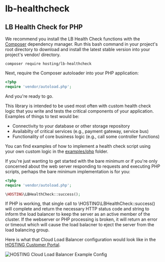 # lb-healthcheck

## LB Health Check for PHP
We recommend you install the LB Health Check functions with the [Composer] dependency manager. Run this bash command in your project's root directory to download and install the latest stable version into your project's vendor/ directory.

```composer require hosting/lb-healthcheck```

Next, require the Composer autoloader into your PHP application:

```php
<?php
require 'vendor/autoload.php';
```

And you're ready to go.

This library is intended to be used most often with custom health check logic that you write and tests the critical components of your application. Examples of things to test would be:

* Connectivity to your database or other storage repository
* Availabilty of critical services (e.g., payment gateway, service bus)
* Functionality of core business logic (e.g., call some controller functions)

You can find examples of how to implement a health check script using your own custom logic in the [examples/php](examples/php) folder.

If you're just wanting to get started with the bare minimum or if you're only concerned about the web server responding to requests and executing PHP scripts, perhaps the bare minimum implementation is for you:

```php
<?php
require 'vendor/autoload.php';

\HOSTING\LBHealthCheck::success();
```

If PHP is working, that single call to \HOSTING\LBHealthCheck::success() will complete and return the necessary HTTP status code and string to inform the load balancer to keep the server as an active member of the cluster. If the webserver or PHP processing is broken, it will return an error or timeout which will cause the load balacner to eject the server from the load balancing group.

Here is what that Cloud Load Balancer configuration would look like in the [HOSTING Customer Portal].

![HOSTING Cloud Load Balancer Example Config](https://raw.github.com/HOSTINGLabs/lb-healthcheck/master/examples/config/config-screencap.png)

[Composer]: https://getcomposer.org
[HOSTING Customer Portal]: https://portal.hosting.com
